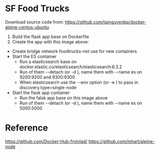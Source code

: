 SF Food Trucks
===

Download source code from: https://github.com/tainguyenbp/docker-alpine-centos-ubuntu

1. Build the flask app base on Dockerfile
2. Create the app with this image above:
+ Create bridge network foodtrucks-net use for new containers
+ Start the ES container
    + Run a elasticsearch base on docker.elastic.co/elasticsearch/elasticsearch:6.3.2
    + Run of them --detach (or -d ), name them with --name es on 9200:9200 and 9300:9300
    + When elasticsearch use the --env option (or -e ) to pass in discovery.type=single-node
+ Start the flask app container
    + Run the falsk app base on this image above
    + Run of them --detach (or -d ), name them with --name es on 5000:5000

Reference
===
https://github.com/Docker-Hub-frolvlad/
https://github.com/mhart/alpine-node
